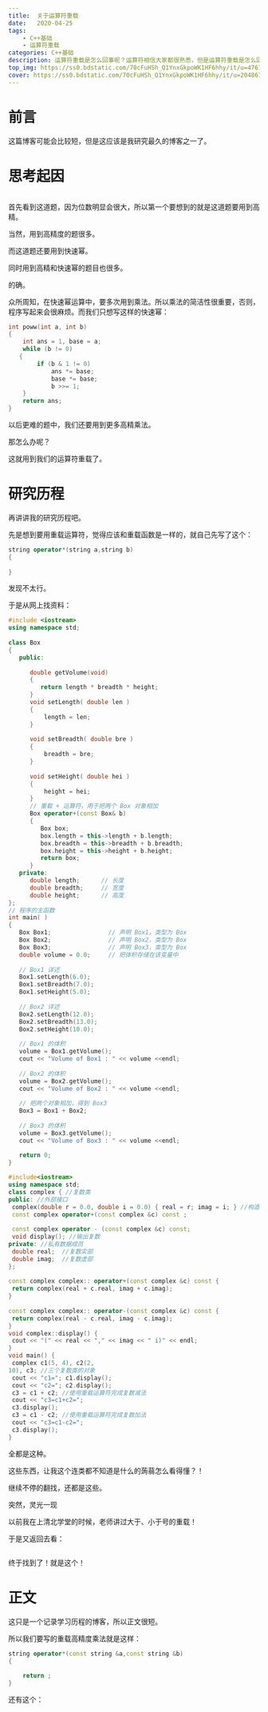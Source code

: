 ```yaml
---
title:  关于运算符重载
date:   2020-04-25
tags:
    - C++基础
    - 运算符重载
categories: C++基础
description: 运算符重载是怎么回事呢？运算符相信大家都很熟悉，但是运算符重载是怎么回事呢，下面就让小编带大家一起了解吧。 运算符重载，其实就是重载运算符，大家可能会很惊讶运算符怎么会重载呢？但事实就是这样，小编也感到非常惊讶。 这就是关于运算符重载的事情了，大家有什么想法呢，欢迎在评论区告诉小编一起讨论哦！
top_img: https://ss0.bdstatic.com/70cFuHSh_Q1YnxGkpoWK1HF6hhy/it/u=476743152,3697553782&fm=26&gp=0.jpg
cover: https://ss0.bdstatic.com/70cFuHSh_Q1YnxGkpoWK1HF6hhy/it/u=2048673721,1712647245&fm=26&gp=0.jpg
---
```

# 前言

这篇博客可能会比较短，但是这应该是我研究最久的博客之一了。

# 思考起因

<img src="https://s1.ax1x.com/2020/07/12/U1jSud.png" alt="" />

首先看到这道题，因为位数明显会很大，所以第一个要想到的就是这道题要用到高精。

当然，用到高精度的题很多。

而这道题还要用到快速幂。

同时用到高精和快速幂的题目也很多。

的确。

众所周知，在快速幂运算中，要多次用到乘法。所以乘法的简洁性很重要，否则，程序写起来会很麻烦。而我们只想写这样的快速幂：

```cpp
int poww(int a, int b) 
{
    int ans = 1, base = a;
    while (b != 0) 
   {
        if (b & 1 != 0)
            ans *= base;
            base *= base;
            b >>= 1;
    }
    return ans;
}
```

以后更难的题中，我们还要用到更多高精乘法。

那怎么办呢？

这就用到我们的运算符重载了。

# 研究历程

再讲讲我的研究历程吧。

先是想到要用重载运算符，觉得应该和重载函数是一样的，就自己先写了这个：

```cpp
string operator*(string a,string b)
{
    
}
```

发现不太行。

于是从网上找资料：

```cpp
#include <iostream>
using namespace std;
 
class Box
{
   public:
 
      double getVolume(void)
      {
         return length * breadth * height;
      }
      void setLength( double len )
      {
          length = len;
      }
 
      void setBreadth( double bre )
      {
          breadth = bre;
      }
 
      void setHeight( double hei )
      {
          height = hei;
      }
      // 重载 + 运算符，用于把两个 Box 对象相加
      Box operator+(const Box& b)
      {
         Box box;
         box.length = this->length + b.length;
         box.breadth = this->breadth + b.breadth;
         box.height = this->height + b.height;
         return box;
      }
   private:
      double length;      // 长度
      double breadth;     // 宽度
      double height;      // 高度
};
// 程序的主函数
int main( )
{
   Box Box1;                // 声明 Box1，类型为 Box
   Box Box2;                // 声明 Box2，类型为 Box
   Box Box3;                // 声明 Box3，类型为 Box
   double volume = 0.0;     // 把体积存储在该变量中
 
   // Box1 详述
   Box1.setLength(6.0); 
   Box1.setBreadth(7.0); 
   Box1.setHeight(5.0);
 
   // Box2 详述
   Box2.setLength(12.0); 
   Box2.setBreadth(13.0); 
   Box2.setHeight(10.0);
 
   // Box1 的体积
   volume = Box1.getVolume();
   cout << "Volume of Box1 : " << volume <<endl;
 
   // Box2 的体积
   volume = Box2.getVolume();
   cout << "Volume of Box2 : " << volume <<endl;
 
   // 把两个对象相加，得到 Box3
   Box3 = Box1 + Box2;
 
   // Box3 的体积
   volume = Box3.getVolume();
   cout << "Volume of Box3 : " << volume <<endl;
 
   return 0;
}
```

```cpp
#include<iostream>
using namespace std;
class complex { //复数类
public: //外部接口
 complex(double r = 0.0, double i = 0.0) { real = r; imag = i; } //构造函数_ 
 const complex operator+(const complex &c) const ;
 
 const complex operator - (const complex &c) const;
 void display(); //输出复数
private: //私有数据成员
 double real;  //复数实部
 double imag;  //复数虚部
};
 
const complex complex:: operator+(const complex &c) const {
 return complex(real + c.real, imag + c.imag);
}
 
const complex complex:: operator-(const complex &c) const {
 return complex(real - c.real, imag - c.imag);
}
void complex::display() {
 cout << "(" << real << "," << imag << " i)" << endl;
}
void main() {
 complex c1(5, 4), c2(2,
10), c3; //三个复数类的对象
 cout << "c1="; c1.display();
 cout << "c2="; c2.display();
 c3 = c1 + c2; //使用重载运算符完成复数减法
 cout << "c3=c1+c2=";
 c3.display();
 c3 = c1 - c2; //使用重载运算符完成复数加法
 cout << "c3=c1-c2=";
 c3.display();
}
```

全都是这种。

这些东西，让我这个连类都不知道是什么的蒟蒻怎么看得懂？！

继续不停的翻找，还都是这些。

突然，灵光一现

以前我在上清北学堂的时候，老师讲过大于、小于号的重载！

于是又返回去看：

<img src="https://s1.ax1x.com/2020/07/12/U1XKfO.jpg" alt="" />

终于找到了！就是这个！

# 正文

这只是一个记录学习历程的博客，所以正文很短。

所以我们要写的重载高精度乘法就是这样：

```cpp
string operator*(const string &a,const string &b)
{
    
    return ;
}
```

还有这个：

<img src="https://s1.ax1x.com/2020/07/12/U1XutK.png" alt="" />